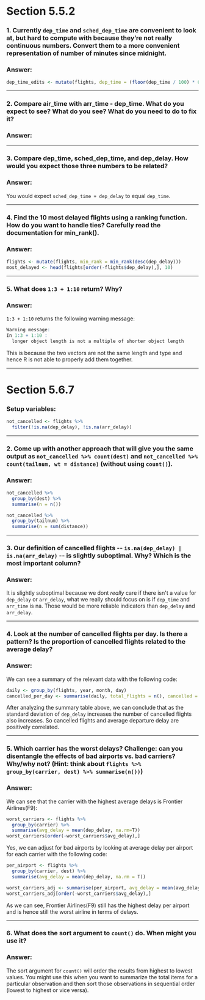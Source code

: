 # Section 5.5.2

### 1. Currently `dep_time` and `sched_dep_time` are convenient to look at, but hard to compute with because they’re not really continuous numbers. Convert them to a more convenient representation of number of minutes since midnight.

### Answer:
```r
dep_time_edits <- mutate(flights, dep_time = (floor(dep_time / 100) * 60) + (dep_time %% 100), sched_dep_time = (floor(sched_dep_time / 100) * 60) + (sched_dep_time %% 100))
```

-----------------------------------------------------------------------------------------------------

### 2. Compare air_time with arr_time - dep_time. What do you expect to see? What do you see? What do you need to do to fix it?

### Answer:
<!-- You would expect to see the two values perfectly match up, but they don't. Instead, the derived air_time is different than the air_time values given to us straight away.  -->

-----------------------------------------------------------------------------------------------------

### 3. Compare dep_time, sched_dep_time, and dep_delay. How would you expect those three numbers to be related?

### Answer:
You would expect `sched_dep_time + dep_delay` to equal `dep_time`.

-----------------------------------------------------------------------------------------------------

### 4. Find the 10 most delayed flights using a ranking function. How do you want to handle ties? Carefully read the documentation for min_rank().

### Answer:
```r
flights <- mutate(flights, min_rank = min_rank(desc(dep_delay)))
most_delayed <- head(flights[order(-flights$dep_delay),], 10)
```

-----------------------------------------------------------------------------------------------------

### 5. What does `1:3 + 1:10` return? Why?

### Answer:
`1:3 + 1:10` returns the following warning message:
```r
Warning message:
In 1:3 + 1:10 :
  longer object length is not a multiple of shorter object length
```
This is because the two vectors are not the same length and type and hence R is not able to properly add them together.

-----------------------------------------------------------------------------------------------------

# Section 5.6.7

### Setup variables:
```r
not_cancelled <- flights %>% 
  filter(!is.na(dep_delay), !is.na(arr_delay))
```

-----------------------------------------------------------------------------------------------------

### 2. Come up with another approach that will give you the same output as `not_cancelled %>% count(dest)` and `not_cancelled %>% count(tailnum, wt = distance)` (without using `count()`).

### Answer:
```r
not_cancelled %>% 
  group_by(dest) %>%
  summarise(n = n())

not_cancelled %>% 
  group_by(tailnum) %>%
  summarise(n = sum(distance))
```

-----------------------------------------------------------------------------------------------------

### 3. Our definition of cancelled flights -- `is.na(dep_delay) | is.na(arr_delay)` -- is slightly suboptimal. Why? Which is the most important column?

### Answer:
It is slightly suboptimal because we dont _really_ care if there isn't a value for `dep_delay` or `arr_delay`, what we really should focus on is if `dep_time` and `arr_time` is na. Those would be more reliable indicators than `dep_delay` and `arr_delay`.

-----------------------------------------------------------------------------------------------------

### 4. Look at the number of cancelled flights per day. Is there a pattern? Is the proportion of cancelled flights related to the average delay?

### Answer:
We can see a summary of the relevant data with the following code:
```r
daily <- group_by(flights, year, month, day)
cancelled_per_day <- summarise(daily, total_flights = n(), cancelled = sum(is.na(dep_delay)), proportion = round((cancelled/total_flights), digits = 2), delay_std = sd(dep_delay, na.rm=TRUE), avg_delay = mean(dep_delay, na.rm=TRUE))  
```
After analyzing the summary table above, we can conclude that as the standard deviation of `dep_delay` increases the number of cancelled flights also increases. So cancelled flights and average departure delay are positively correlated.

-----------------------------------------------------------------------------------------------------

### 5. Which carrier has the worst delays? Challenge: can you disentangle the effects of bad airports vs. bad carriers? Why/why not? (Hint: think about `flights %>% group_by(carrier, dest) %>% summarise(n())`)

### Answer:
We can see that the carrier with the highest average delays is Frontier Airlines(F9):
```r
worst_carriers <- flights %>%
  group_by(carrier) %>%
  summarise(avg_delay = mean(dep_delay, na.rm=T))
worst_carriers[order(-worst_carriers$avg_delay),]
```
Yes, we can adjust for bad airports by looking at average delay per airport for each carrier with the following code:
```r
per_airport <- flights %>%
  group_by(carrier, dest) %>%
  summarise(avg_delay = mean(dep_delay, na.rm = T))

worst_carriers_adj <- summarise(per_airport, avg_delay = mean(avg_delay, na.rm = T))
worst_carriers_adj[order(-worst_carriers$avg_delay),]
```
As we can see, Frontier Airlines(F9) still has the highest delay per airport and is hence still the worst airline in terms of delays.

-----------------------------------------------------------------------------------------------------

### 6. What does the sort argument to `count()` do. When might you use it?

### Answer:
The sort argument for `count()` will order the results from highest to lowest values. You might use this when you want to summarize the total items for a particular observation and then sort those observations in sequential order (lowest to highest or vice versa).